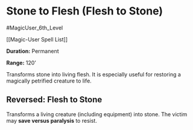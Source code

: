 # Stone to Flesh (Flesh to Stone)

#MagicUser_6th_Level 

[[Magic-User Spell List]]

**Duration:** Permanent

**Range:** 120’

Transforms stone into living flesh. It is especially useful for restoring a magically petrified creature to life.

## Reversed: Flesh to Stone

Transforms a living creature (including equipment) into stone. The victim may **save versus paralysis** to resist.